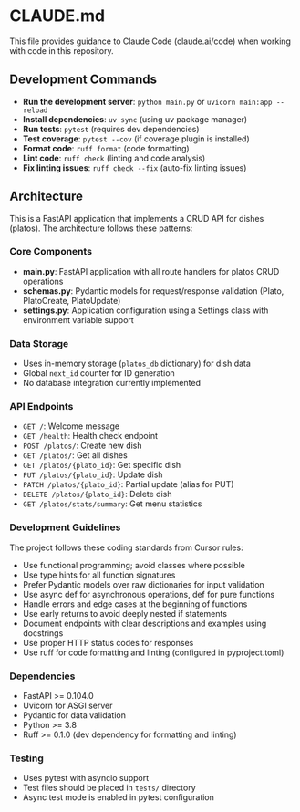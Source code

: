 # CLAUDE.md

This file provides guidance to Claude Code (claude.ai/code) when working with code in this repository.

## Development Commands

- **Run the development server**: `python main.py` or `uvicorn main:app --reload`
- **Install dependencies**: `uv sync` (using uv package manager)
- **Run tests**: `pytest` (requires dev dependencies)
- **Test coverage**: `pytest --cov` (if coverage plugin is installed)
- **Format code**: `ruff format` (code formatting)
- **Lint code**: `ruff check` (linting and code analysis)
- **Fix linting issues**: `ruff check --fix` (auto-fix linting issues)

## Architecture

This is a FastAPI application that implements a CRUD API for dishes (platos). The architecture follows these patterns:

### Core Components

- **main.py**: FastAPI application with all route handlers for platos CRUD operations
- **schemas.py**: Pydantic models for request/response validation (Plato, PlatoCreate, PlatoUpdate)
- **settings.py**: Application configuration using a Settings class with environment variable support

### Data Storage

- Uses in-memory storage (`platos_db` dictionary) for dish data
- Global `next_id` counter for ID generation
- No database integration currently implemented

### API Endpoints

- `GET /`: Welcome message
- `GET /health`: Health check endpoint
- `POST /platos/`: Create new dish
- `GET /platos/`: Get all dishes
- `GET /platos/{plato_id}`: Get specific dish
- `PUT /platos/{plato_id}`: Update dish
- `PATCH /platos/{plato_id}`: Partial update (alias for PUT)
- `DELETE /platos/{plato_id}`: Delete dish
- `GET /platos/stats/summary`: Get menu statistics

### Development Guidelines

The project follows these coding standards from Cursor rules:

- Use functional programming; avoid classes where possible
- Use type hints for all function signatures
- Prefer Pydantic models over raw dictionaries for input validation
- Use async def for asynchronous operations, def for pure functions
- Handle errors and edge cases at the beginning of functions
- Use early returns to avoid deeply nested if statements
- Document endpoints with clear descriptions and examples using docstrings
- Use proper HTTP status codes for responses
- Use ruff for code formatting and linting (configured in pyproject.toml)

### Dependencies

- FastAPI >= 0.104.0
- Uvicorn for ASGI server
- Pydantic for data validation
- Python >= 3.8
- Ruff >= 0.1.0 (dev dependency for formatting and linting)

### Testing

- Uses pytest with asyncio support
- Test files should be placed in `tests/` directory
- Async test mode is enabled in pytest configuration